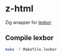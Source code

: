 # z-html

Zig wrapper for [lexbor](https://github.com/lexbor/lexbor)

## Compile lexbor

```sh
make -f Makefile.lexbor
```

